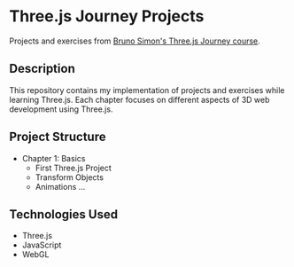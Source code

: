 # Three.js Journey Projects

Projects and exercises from [Bruno Simon's Three.js Journey course](https://threejs-journey.com/).

## Description
This repository contains my implementation of projects and exercises while learning Three.js. Each chapter focuses on different aspects of 3D web development using Three.js.

## Project Structure
- Chapter 1: Basics
  - First Three.js Project
  - Transform Objects
  - Animations
  ...

## Technologies Used
- Three.js
- JavaScript
- WebGL
